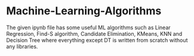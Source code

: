 # Machine-Learning-Algorithms
The given ipynb file has some useful ML algorithms such as Linear Regression, Find-S algorithm, Candidate Elimination, KMeans, KNN and Decision Tree where everything except DT is written from scratch without any libraries.
